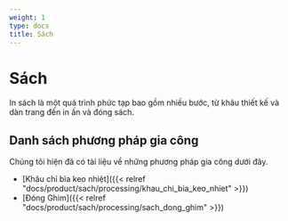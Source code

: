 ```yaml
---
weight: 1
type: docs
title: Sách
---
```


# Sách

In sách là một quá trình phức tạp bao gồm nhiều bước, từ khâu thiết kế và dàn trang đến in ấn và đóng sách.


## Danh sách phương pháp gia công

Chúng tôi hiện đã có tài liệu về những phương pháp gia công dưới đây.

- [Khâu chỉ bìa keo nhiệt]({{< relref "docs/product/sach/processing/khau_chi_bia_keo_nhiet" >}})
- [Đóng Ghim]({{< relref "docs/product/sach/processing/sach_dong_ghim" >}})



